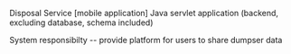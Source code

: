 Disposal Service [mobile application]
Java servlet application (backend, excluding database, schema included)

System responsibilty 
-- provide platform for users to share dumpser data
